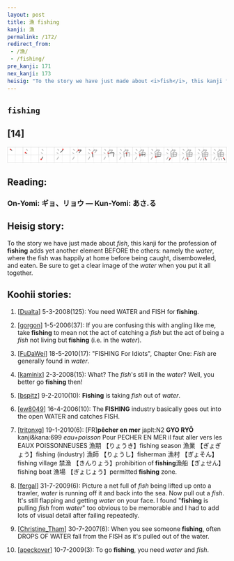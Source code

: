 ```yaml
---
layout: post
title: 漁 fishing
kanji: 漁
permalink: /172/
redirect_from:
 - /漁/
 - /fishing/
pre_kanji: 171
nex_kanji: 173
heisig: "To the story we have just made about <i>fish</i>, this kanji for the profession of <b>fishing</b> adds yet another element BEFORE the others: namely the <i>water</i>, where the fish was happily at home before being caught, disemboweled, and eaten. Be sure to get a clear image of the <i>water</i>&nbsp;when you put it all together."
---
```


## `fishing`

## [14]

<div class="stroke"><img src="../images/E6BC81.png" /></div>

## Reading:

### On-Yomi: ギョ、リョウ &mdash; Kun-Yomi: あさ.る

## Heisig story:

To the story we have just made about <i>fish</i>, this kanji for the profession of <b>fishing</b> adds yet another element BEFORE the others: namely the <i>water</i>, where the fish was happily at home before being caught, disemboweled, and eaten. Be sure to get a clear image of the <i>water</i>&nbsp;when you put it all together.

## Koohii stories:

1) [<a href="http://kanji.koohii.com/profile/Dualta">Dualta</a>] 5-3-2008(125): You need WATER and FISH for<strong> fishing</strong>.

2) [<a href="http://kanji.koohii.com/profile/gorgon">gorgon</a>] 1-5-2006(37): If you are confusing this with angling like me, take<strong> fishing</strong> to mean not the act of catching a <em>fish</em> but the act of being a <em>fish</em> not living but<strong> fishing</strong> (i.e. in the <em>water</em>).

3) [<a href="http://kanji.koohii.com/profile/FuDaWei">FuDaWei</a>] 18-5-2010(17): &quot;FISHING For Idiots&quot;, Chapter One: <em>Fish</em> are generally found in <em>water</em>.

4) [<a href="http://kanji.koohii.com/profile/kaminix">kaminix</a>] 2-3-2008(15): What? The <em>fish</em>&#039;s still in the <em>water</em>? Well, you better go <strong>fishing</strong> then!

5) [<a href="http://kanji.koohii.com/profile/bspitz">bspitz</a>] 9-2-2010(10): <strong>Fishing</strong> is taking <em>fish</em> out of <em>water</em>.

6) [<a href="http://kanji.koohii.com/profile/ew8049">ew8049</a>] 16-4-2006(10): The<strong> FISHING</strong> industry basically goes out into the open WATER and catches FISH.

7) [<a href="http://kanji.koohii.com/profile/tritonxg">tritonxg</a>] 19-1-2010(6): [FR]<strong>pêcher en mer</strong> japlt:N2 <strong>GYO RYÔ </strong> kanji&amp;kana:699 <em>eau+poisson</em> Pour PECHER EN MER il faut aller vers les EAUX POISSONNEUSES 漁期 【りょうき】fishing season 漁業 【ぎょぎょう】fishing (industry) 漁師 【りょうし】fisherman 漁村 【ぎょそん】fishing village 禁漁 【きんりょう】prohibition of<strong> fishing</strong>漁船【ぎょせん】fishing boat 漁場 【ぎょじょう】permitted<strong> fishing</strong> zone.

8) [<a href="http://kanji.koohii.com/profile/fergal">fergal</a>] 31-7-2009(6): Picture a net full of <em>fish</em> being lifted up onto a trawler, <em>water</em> is running off it and back into the sea. Now pull out a <em>fish</em>. It&#039;s still flapping and getting <em>water</em> on your face. I found &quot;<strong>fishing</strong> is pulling <em>fish</em> from <em>water</em>&quot; too obvious to be memorable and I had to add lots of visual detail after failing repeatedly.

9) [<a href="http://kanji.koohii.com/profile/Christine_Tham">Christine_Tham</a>] 30-7-2007(6): When you see someone<strong> fishing</strong>, often DROPS OF WATER fall from the FISH as it&#039;s pulled out of the water.

10) [<a href="http://kanji.koohii.com/profile/apeckover">apeckover</a>] 10-7-2009(3): To go<strong> fishing</strong>, you need <em>water</em> and <em>fish</em>.
